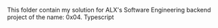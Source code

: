 This folder contain my solution for ALX's Software Engineering backend project of the name: 0x04. Typescript
